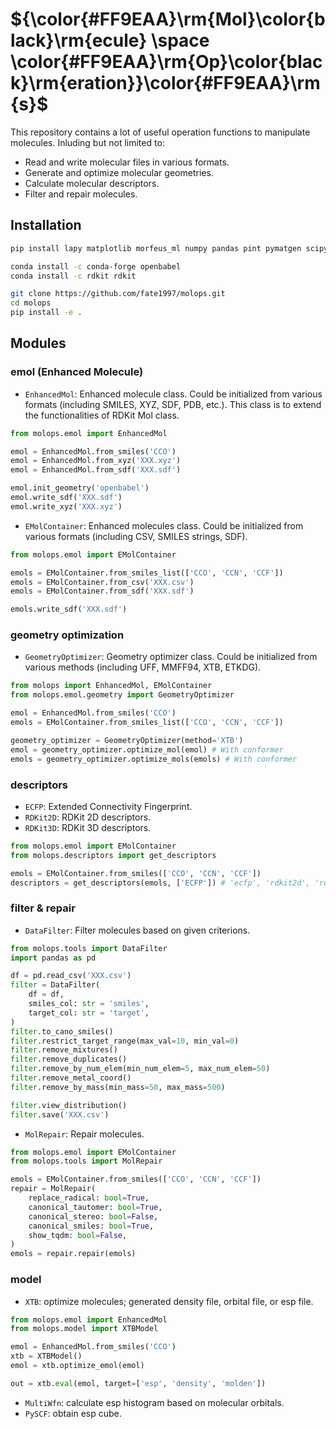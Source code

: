 # ${\color{#FF9EAA}\rm{Mol}\color{black}\rm{ecule} \space \color{#FF9EAA}\rm{Op}\color{black}\rm{eration}}\color{#FF9EAA}\rm{s}$
This repository contains a lot of useful operation functions to manipulate molecules. Inluding but not limited to:
- Read and write molecular files in various formats.
- Generate and optimize molecular geometries.
- Calculate molecular descriptors.
- Filter and repair molecules.

## Installation
```bash
pip install lapy matplotlib morfeus_ml numpy pandas pint pymatgen scipy seaborn setuptools scikit-image tqdm

conda install -c conda-forge openbabel
conda install -c rdkit rdkit

git clone https://github.com/fate1997/molops.git
cd molops
pip install -e .
```

## Modules

### emol (Enhanced Molecule)
- `EnhancedMol`: Enhanced molecule class. Could be initialized from various formats (including SMILES, XYZ, SDF, PDB, etc.). This class is to extend the functionalities of RDKit Mol class.
```python
from molops.emol import EnhancedMol

emol = EnhancedMol.from_smiles('CCO')
emol = EnhancedMol.from_xyz('XXX.xyz')
emol = EnhancedMol.from_sdf('XXX.sdf')

emol.init_geometry('openbabel')
emol.write_sdf('XXX.sdf')
emol.write_xyz('XXX.xyz')
```

- `EMolContainer`: Enhanced molecules class. Could be initialized from various formats (including CSV, SMILES strings, SDF).
```python
from molops.emol import EMolContainer

emols = EMolContainer.from_smiles_list(['CCO', 'CCN', 'CCF'])
emols = EMolContainer.from_csv('XXX.csv')
emols = EMolContainer.from_sdf('XXX.sdf')

emols.write_sdf('XXX.sdf')
``` 

### geometry optimization
- `GeometryOptimizer`: Geometry optimizer class. Could be initialized from various methods (including UFF, MMFF94, XTB, ETKDG).
```python
from molops import EnhancedMol, EMolContainer
from molops.emol.geometry import GeometryOptimizer

emol = EnhancedMol.from_smiles('CCO')
emols = EMolContainer.from_smiles_list(['CCO', 'CCN', 'CCF'])

geometry_optimizer = GeometryOptimizer(method='XTB')
emol = geometry_optimizer.optimize_mol(emol) # With conformer
emols = geometry_optimizer.optimize_mols(emols) # With conformer
```

### descriptors
- `ECFP`: Extended Connectivity Fingerprint.
- `RDKit2D`: RDKit 2D descriptors.
- `RDKit3D`: RDKit 3D descriptors.
```python
from molops.emol import EMolContainer
from molops.descriptors import get_descriptors

emols = EMolContainer.from_smiles(['CCO', 'CCN', 'CCF'])
descriptors = get_descriptors(emols, ['ECFP']) # 'ecfp', 'rdkit2d', 'rdkit3d'
```

### filter & repair
- `DataFilter`: Filter molecules based on given criterions.
```python
from molops.tools import DataFilter
import pandas as pd

df = pd.read_csv('XXX.csv')
filter = DataFilter(
    df = df,
    smiles_col: str = 'smiles',
    target_col: str = 'target',
)
filter.to_cano_smiles()
filter.restrict_target_range(max_val=10, min_val=0)
filter.remove_mixtures()
filter.remove_duplicates()
filter.remove_by_num_elem(min_num_elem=5, max_num_elem=50)
filter.remove_metal_coord()
filter.remove_by_mass(min_mass=50, max_mass=500)

filter.view_distribution()
filter.save('XXX.csv')
```
- `MolRepair`: Repair molecules.
```python
from molops.emol import EMolContainer
from molops.tools import MolRepair

emols = EMolContainer.from_smiles(['CCO', 'CCN', 'CCF'])
repair = MolRepair(
    replace_radical: bool=True,
    canonical_tautomer: bool=True,
    canonical_stereo: bool=False,
    canonical_smiles: bool=True,
    show_tqdm: bool=False,
)
emols = repair.repair(emols)
```

### model
- `XTB`: optimize molecules; generated density file, orbital file, or esp file.
```python
from molops.emol import EnhancedMol
from molops.model import XTBModel

emol = EnhancedMol.from_smiles('CCO')
xtb = XTBModel()
emol = xtb.optimize_emol(emol)

out = xtb.eval(emol, target=['esp', 'density', 'molden'])
```
- `MultiWfn`: calculate esp histogram based on molecular orbitals.
- `PySCF`: obtain esp cube.
